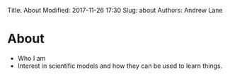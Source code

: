 Title: About
Modified: 2017-11-26 17:30
Slug: about
Authors: Andrew Lane

# About

- Who I am
- Interest in scientific models and how they can be used to learn things. 
